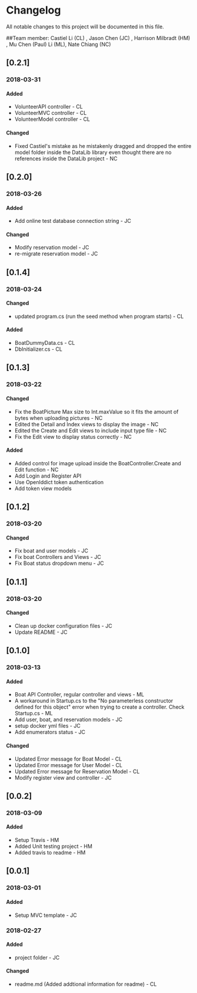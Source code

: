 # Changelog
All notable changes to this project will be documented in this file.

##Team member: Castiel Li (CL) , Jason Chen (JC) , Harrison Milbradt (HM) , Mu Chen (Paul) Li (ML), Nate Chiang (NC)

## [0.2.1]
### 2018-03-31
#### Added
* VolunteerAPI controller - CL
* VolunteerMVC controller - CL
* VolunteerModel controller - CL

#### Changed
* Fixed Castiel's mistake as he mistakenly dragged and dropped the entire model folder inside the DataLib library even thought there are no references inside the DataLib project - NC
## [0.2.0]
### 2018-03-26
#### Added
* Add online test database connection string - JC

#### Changed
* Modify reservation model - JC
* re-migrate reservation model - JC

## [0.1.4]
### 2018-03-24
#### Changed
* updated program.cs (run the seed method when program starts) - CL
#### Added
* BoatDummyData.cs - CL
* DbInitializer.cs - CL

## [0.1.3]
### 2018-03-22
#### Changed
* Fix the BoatPicture Max size to Int.maxValue so it fits the amount of bytes when uploading pictures - NC
* Edited the Detail and Index views to display the image - NC
* Edited the Create and Edit views to include input type file - NC
* Fix the Edit view to display status correctly - NC
#### Added
* Added control for image upload inside the BoatController.Create and Edit function - NC
* Add Login and Register API
* Use OpenIddict token authentication
* Add token view models

## [0.1.2]
### 2018-03-20
#### Changed
* Fix boat and user models - JC
* Fix boat Controllers and Views - JC
* Fix Boat status dropdown menu - JC

## [0.1.1]
### 2018-03-20
#### Changed
* Clean up docker configuration files - JC
* Update README - JC

## [0.1.0]
### 2018-03-13
#### Added
* Boat API Controller, regular controller and views - ML
* A workaround in Startup.cs to the "No parameterless constructor defined for this object" error when trying to create a controller. Check Startup.cs - ML
* Add user, boat, and reservation models - JC
* setup docker yml files - JC
* Add enumerators status - JC

#### Changed
* Updated Error message for Boat Model - CL
* Updated Error message for User Model - CL
* Updated Error message for Reservation Model - CL
* Modify register view and controller - JC

## [0.0.2]
### 2018-03-09
#### Added
* Setup Travis - HM
* Added Unit testing project - HM
* Added travis to readme - HM

## [0.0.1]
### 2018-03-01
#### Added
* Setup MVC template - JC

### 2018-02-27
#### Added
* project folder - JC

#### Changed
* readme.md (Added addtional information for readme) - CL